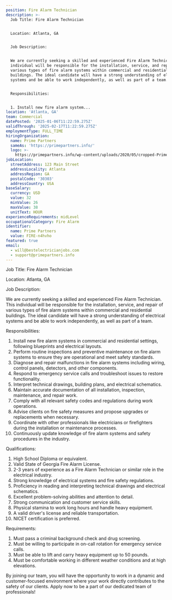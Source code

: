 ```yaml
---
position: Fire Alarm Technician
description: >-
  Job Title: Fire Alarm Technician


  Location: Atlanta, GA


  Job Description:


  We are currently seeking a skilled and experienced Fire Alarm Technician. This
  individual will be responsible for the installation, service, and repair of
  various types of fire alarm systems within commercial and residential
  buildings. The ideal candidate will have a strong understanding of electrical
  systems and be able to work independently, as well as part of a team.


  Responsibilities:


  1. Install new fire alarm system...
location: 'Atlanta, GA'
team: Commercial
datePosted: '2025-01-06T11:22:59.275Z'
validThrough: '2025-02-17T11:22:59.275Z'
employmentType: FULL_TIME
hiringOrganization:
  name: Prime Partners
  sameAs: 'https://primepartners.info/'
  logo: >-
    https://primepartners.info/wp-content/uploads/2020/05/cropped-Prime-Partners-Logo-NO-BG-1-1.png
jobLocation:
  streetAddress: 123 Main Street
  addressLocality: Atlanta
  addressRegion: GA
  postalCode: '30303'
  addressCountry: USA
baseSalary:
  currency: USD
  value: 32
  minValue: 26
  maxValue: 38
  unitText: HOUR
experienceRequirements: midLevel
occupationalCategory: Fire Alarm
identifier:
  name: Prime Partners
  value: FIRE-n4hvho
featured: true
email:
  - will@bestelectricianjobs.com
  - support@primepartners.info
---
```




Job Title: Fire Alarm Technician

Location: Atlanta, GA

Job Description:

We are currently seeking a skilled and experienced Fire Alarm Technician. This individual will be responsible for the installation, service, and repair of various types of fire alarm systems within commercial and residential buildings. The ideal candidate will have a strong understanding of electrical systems and be able to work independently, as well as part of a team.

Responsibilities:

1. Install new fire alarm systems in commercial and residential settings, following blueprints and electrical layouts.
2. Perform routine inspections and preventive maintenance on fire alarm systems to ensure they are operational and meet safety standards.
3. Diagnose and repair malfunctions in fire alarm systems including wiring, control panels, detectors, and other components.
4. Respond to emergency service calls and troubleshoot issues to restore functionality.
5. Interpret technical drawings, building plans, and electrical schematics.
6. Maintain accurate documentation of all installation, inspection, maintenance, and repair work.
7. Comply with all relevant safety codes and regulations during work operations.
8. Advise clients on fire safety measures and propose upgrades or replacements when necessary.
9. Coordinate with other professionals like electricians or firefighters during the installation or maintenance processes.
10. Continuously update knowledge of fire alarm systems and safety procedures in the industry.

Qualifications:

1. High School Diploma or equivalent.
2. Valid State of Georgia Fire Alarm License.
3. 2-3 years of experience as a Fire Alarm Technician or similar role in the electrical industry.
4. Strong knowledge of electrical systems and fire safety regulations.
5. Proficiency in reading and interpreting technical drawings and electrical schematics.
6. Excellent problem-solving abilities and attention to detail.
7. Strong communication and customer service skills.
8. Physical stamina to work long hours and handle heavy equipment.
9. A valid driver's license and reliable transportation.
10. NICET certification is preferred.

Requirements:

1. Must pass a criminal background check and drug screening.
2. Must be willing to participate in on-call rotation for emergency service calls.
3. Must be able to lift and carry heavy equipment up to 50 pounds.
4. Must be comfortable working in different weather conditions and at high elevations.

By joining our team, you will have the opportunity to work in a dynamic and customer-focused environment where your work directly contributes to the safety of our clients. Apply now to be a part of our dedicated team of professionals!
